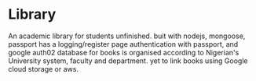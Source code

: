 # Library
An academic library for students
unfinished. buit with nodejs, mongoose, passport 
has a logging/register page authentication with passport, and google auth02
database for books is organised according to Nigerian's University system, faculty and department. 
yet to link books using Google cloud storage or aws.
